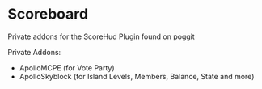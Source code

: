 # Scoreboard

Private addons for the ScoreHud Plugin found on poggit

Private Addons:

- ApolloMCPE (for Vote Party)
- ApolloSkyblock (for Island Levels, Members, Balance, State and more)
